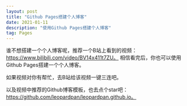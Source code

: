 ```yaml
---
layout: post
title: "Github Pages搭建个人博客"
date: 2021-01-11 
description: "使用Github Pages搭建个人博客"
tag: Pages
---   
```

谁不想搭建一个个人博客呢，推荐一个B站上看到的视频：https://www.bilibili.com/video/BV14x411t7ZU。
相信看完后，你也可以使用Github Pages搭建一个个人博客。

如果视频对你有帮忙，去B站给该视频一键三连吧。

以及视频中推荐的Github博客模板，也去点个star吧：https://github.com/leopardpan/leopardpan.github.io。